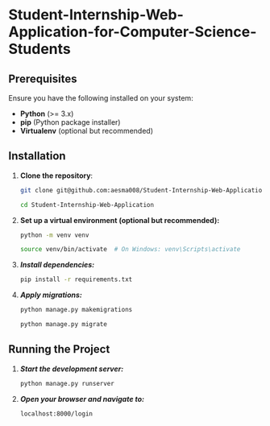 # Student-Internship-Web-Application-for-Computer-Science-Students

## Prerequisites
Ensure you have the following installed on your system:
- **Python** (>= 3.x)
- **pip** (Python package installer)
- **Virtualenv** (optional but recommended)

## Installation

1. **Clone the repository**:
   ```bash
   git clone git@github.com:aesma008/Student-Internship-Web-Application.git
   ```
    ```bash
   cd Student-Internship-Web-Application
   ```
1. **Set up a virtual environment (optional but recommended):**
    ```bash
    python -m venv venv
    ```
    ```bash
    source venv/bin/activate  # On Windows: venv\Scripts\activate
    ```
1. ***Install dependencies:***
    ```bash
    pip install -r requirements.txt
    ```
1. ***Apply migrations:***
    ```bash
    python manage.py makemigrations
    ```
    ```bash
    python manage.py migrate
    ```

## Running the Project
1. ***Start the development server:***
    ```bash
    python manage.py runserver
    ```
1. ***Open your browser and navigate to:***
    ```bash
    localhost:8000/login
    ```